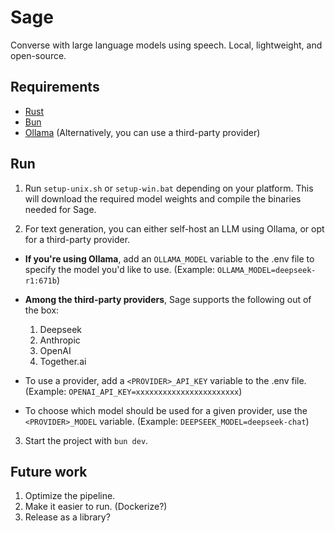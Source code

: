 # Sage

Converse with large language models using speech. Local, lightweight, and open-source.

## Requirements

-  [Rust](https://www.rust-lang.org/tools/install)
-  [Bun](https://bun.sh)
-  [Ollama](https://ollama.com) (Alternatively, you can use a third-party provider)

## Run

1. Run `setup-unix.sh` or `setup-win.bat` depending on your platform. This will download the required model weights and compile the binaries needed for Sage.

2. For text generation, you can either self-host an LLM using Ollama, or opt for a third-party provider.

-  **If you're using Ollama**, add an `OLLAMA_MODEL` variable to the .env file to specify the model you'd like to use. (Example: `OLLAMA_MODEL=deepseek-r1:671b`)

-  **Among the third-party providers**, Sage supports the following out of the box:

   1. Deepseek
   2. Anthropic
   3. OpenAI
   4. Together.ai

-  To use a provider, add a `<PROVIDER>_API_KEY` variable to the .env file. (Example: `OPENAI_API_KEY=xxxxxxxxxxxxxxxxxxxxxxx`)
-  To choose which model should be used for a given provider, use the `<PROVIDER>_MODEL` variable. (Example: `DEEPSEEK_MODEL=deepseek-chat`)

3. Start the project with `bun dev`.

## Future work

1. Optimize the pipeline.
2. Make it easier to run. (Dockerize?)
3. Release as a library?
